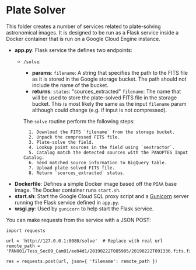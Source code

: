 # Plate Solver

This folder creates a number of services related to plate-solving astronomical
images. It is designed to be run as a Flask service inside a Docker container
that is run on a Google Cloud Engine instance.

* **app.py**: Flask service the defines two endpoints:
	* `/solve`:
		* __params__: 
			`filename`: A string that specifies the path to the FITS file as
			it is stored in the Google storage bucket. The path should not include
			the name of the bucket.
		* __returns__:
			`status`: "sources_extracted"
			`filename`: The name that will be used to store the plate-solved FITS
			file in the storage bucket. This is most likely the same as the input
			`filename` param although could change (e.g. if input is not compressed).

		The `solve` routine perform the following steps:

			1. Download the FITS `filename` from the storage bucket.
			2. Unpack the compressed FITS file.
			3. Plate-solve the field.
			4. Lookup point sources in the field using `sextractor`.
			5. Catalog match the detected sources with the PANOPTES Input Catalog.
			6. Send matched source information to BigQuery table.
			7. Upload plate-solved FITS file.
			8. Return `sources_extracted` status.
* **Dockerfile**: Defines a simple Docker image based off the `PIAA` base image.
	The Docker container runs `start.sh`.
* **start.sh**: Start the Google Cloud SQL proxy script and a [Gunicorn](https://gunicorn.org/) server running
	the Flask service defined in `app.py`.
* **wsgi.py**: Used by `gunicorn` to help start the Flask service.

You can make requests from the service with a JSON POST:
```
import requests

url = 'http://127.0.0.1:8080/solve'  # Replace with real url
remote_path = 'PAN001/Tess_Sec09_Cam01/ee04d1/20190222T085905/20190222T091336.fits.fz'

res = requests.post(url, json={ 'filename': remote_path })
```

